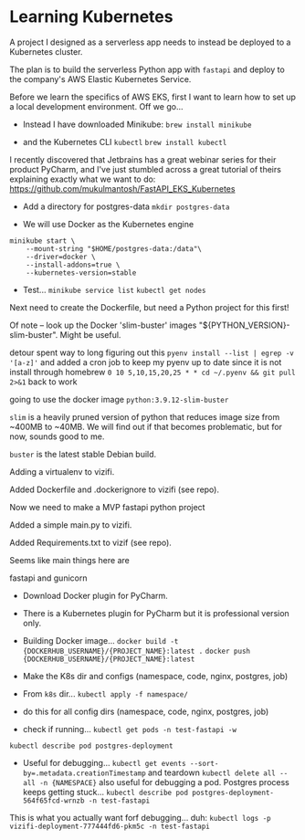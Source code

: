 # Learning Kubernetes

A project I designed as a serverless app needs to instead be deployed to a Kubernetes cluster. 

The plan is to build the serverless Python app with `fastapi` and deploy to the company's AWS Elastic Kubernetes Service.

Before we learn the specifics of AWS EKS, first I want to learn how to set up a local development environment. Off we go...

- Instead I have downloaded Minikube:
`brew install minikube`

- and the Kubernetes CLI `kubectl`
`brew install kubectl`

I recently discovered that Jetbrains has a great webinar series for their product PyCharm, and I've just stumbled across a great tutorial of theirs explaining exactly what we want to do:
https://github.com/mukulmantosh/FastAPI_EKS_Kubernetes

- Add a directory for postgres-data
`mkdir postgres-data` 

- We will use Docker as the Kubernetes engine
```
minikube start \
    --mount-string "$HOME/postgres-data:/data"\
    --driver=docker \
    --install-addons=true \
    --kubernetes-version=stable
```

- Test...
`minikube service list`
`kubectl get nodes`

Next need to create the Dockerfile, but need a Python project for this first!

Of note – look up the Docker 'slim-buster' images "${PYTHON_VERSION}-slim-buster". Might be useful.

detour spent way to long figuring out this
`pyenv install --list | egrep -v '[a-z]'`
and added a cron job to keep my pyenv up to date since it is not install through homebrew
`0 10 5,10,15,20,25 * * cd ~/.pyenv && git pull 2>&1`
back to work

going to use the docker image `python:3.9.12-slim-buster`

`slim` is a heavily pruned version of python that reduces image size from ~400MB to ~40MB. We will find out if that becomes problematic, but for now, sounds good to me.

`buster` is the latest stable Debian build.

Adding a virtualenv to vizifi.

Added Dockerfile and .dockerignore to vizifi (see repo).

Now we need to make a MVP fastapi python project

Added a simple main.py to vizifi.

Added Requirements.txt to vizif (see repo).

Seems like main things here are

fastapi and gunicorn

- Download Docker plugin for PyCharm.
- There is a Kubernetes plugin for PyCharm but it is professional version only.

- Building Docker image...
`docker build -t {DOCKERHUB_USERNAME}/{PROJECT_NAME}:latest .`
`docker push {DOCKERHUB_USERNAME}/{PROJECT_NAME}:latest`

- Make the K8s dir and configs (namespace, code, nginx, postgres, job)

- From `k8s` dir...
`kubectl apply -f namespace/`
- do this for all config dirs (namespace, code, nginx, postgres, job)

- check if running...
`kubectl get pods -n test-fastapi -w`

`kubectl describe pod postgres-deployment`

- Useful for debugging...
`kubectl get events --sort-by=.metadata.creationTimestamp`
and teardown
`kubectl delete all --all -n {NAMESPACE}`
also useful for debugging a pod. Postgres process keeps getting stuck...
`kubectl describe pod postgres-deployment-564f65fcd-wrnzb -n test-fastapi`

This is what you actually want forf debugging... duh:
`kubectl logs -p vizifi-deployment-777444fd6-pkm5c -n test-fastapi`

